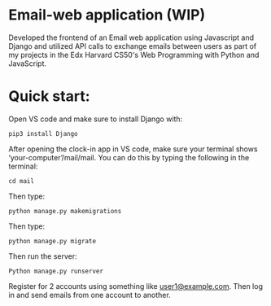 # Email-web application (WIP)

Developed the frontend of an Email web application using Javascript and Django and utilized API calls to exchange emails between users as part of my projects in the Edx Harvard CS50's Web Programming with Python and JavaScript.

# Quick start:

Open VS code and make sure to install Django with:

	pip3 install Django 

After opening the clock-in app in VS code, make sure your terminal shows ‘your-computer’/mail/mail. You can do this by typing the following in the terminal:

	cd mail
 
Then type:

	python manage.py makemigrations
 
Then type:

	python manage.py migrate
 
Then run the server:

	Python manage.py runserver

Register for 2 accounts using something like user1@example.com. Then log in and send emails from one account to another.
